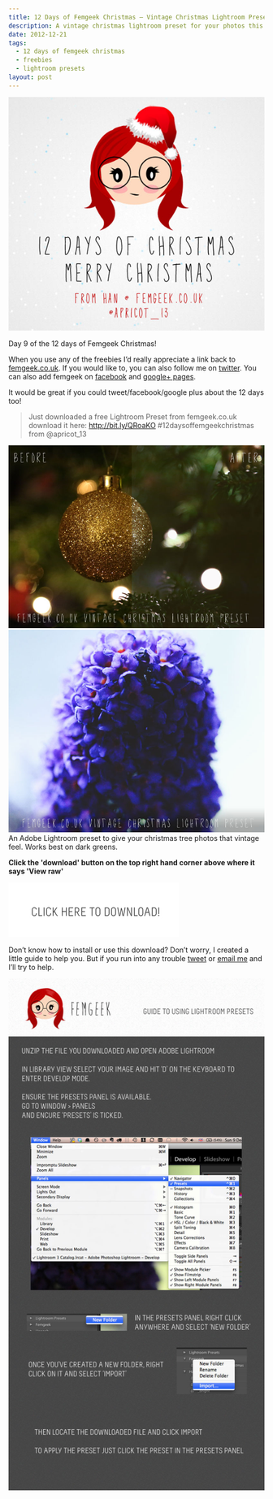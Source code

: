 ```yaml
---
title: 12 Days of Femgeek Christmas – Vintage Christmas Lightroom Preset
description: A vintage christmas lightroom preset for your photos this christmas. An Adobe Lightroom preset to give your christmas tree photos that vintage feel. Works best on dark greens.
date: 2012-12-21
tags:
  - 12 days of femgeek christmas 
  - freebies 
  - lightroom presets 
layout: post
---
```


![12 Days of Femgeek Christmas](12daysofchristmas.jpg)

Day 9 of the 12 days of Femgeek Christmas!

When you use any of the freebies I’d really appreciate a link back to [femgeek.co.uk](http://www.femgeek.co.uk/). If you would like to, you can also follow me on [twitter](https://twitter.com/apricot_13). You can also add femgeek on [facebook](https://www.facebook.com/femgeek.co.uk) and [google+ pages](https://plus.google.com/110396807693668334198/posts).

 

It would be great if you could tweet/facebook/google plus about the 12 days too!

> Just downloaded a free Lightroom Preset from femgeek.co.uk download it here: http://bit.ly/QRoaKO #12daysoffemgeekchristmas from @apricot_13

 

![Femgeek Vintage Christmas Lightroom Preset](8257331919_f247e7858b_c.jpg)
![Femgeek Vintage Christmas Lightroom Preset](8258400410_c8ff2f1739_c.jpg)
An Adobe Lightroom preset to give your christmas tree photos that vintage feel. Works best on dark greens.

 

**Click the 'download' button on the top right hand corner above where it says 'View raw'**

[![Femgeek Vintage Christmas Lightroom Preset](downloadBtn.jpg)](https://github.com/apricot13/femgeek-static/blob/master/posts/2012-12-21-12-days-of-femgeek-christmas-vintage-christmas-lightroom-preset/FemgeekVintageChristmasLightroomPreset.zip)

 

 

Don’t know how to install or use this download? Don’t worry, I created a little guide to help you. But if you run into any trouble [tweet](https://www.twitter.com/apricot_13) or [email me](http://www.femgeek.co.uk/contact) and I’ll try to help.

 

 

![Using Lightroom Presets](8258413134_74d9ddacd1_o.jpg)